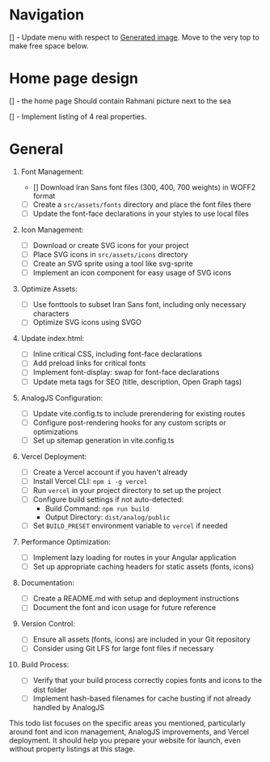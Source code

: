 # Navigation

[] - Update menu with respect to [Generated image]($HOME/dev-nashenas/toghdar/ai-generated-inspiration.jpeg). Move to the very top to make free space below.

# Home page design

[] - the home page Should contain Rahmani picture next to the sea

[] - Implement listing of 4 real properties.

# General

1. Font Management:

   - [] Download Iran Sans font files (300, 400, 700 weights) in WOFF2 format
   - [ ] Create a `src/assets/fonts` directory and place the font files there
   - [ ] Update the font-face declarations in your styles to use local files

2. Icon Management:

   - [ ] Download or create SVG icons for your project
   - [ ] Place SVG icons in `src/assets/icons` directory
   - [ ] Create an SVG sprite using a tool like svg-sprite
   - [ ] Implement an icon component for easy usage of SVG icons

3. Optimize Assets:

   - [ ] Use fonttools to subset Iran Sans font, including only necessary characters
   - [ ] Optimize SVG icons using SVGO

4. Update index.html:

   - [ ] Inline critical CSS, including font-face declarations
   - [ ] Add preload links for critical fonts
   - [ ] Implement font-display: swap for font-face declarations
   - [ ] Update meta tags for SEO (title, description, Open Graph tags)

5. AnalogJS Configuration:

   - [ ] Update vite.config.ts to include prerendering for existing routes
   - [ ] Configure post-rendering hooks for any custom scripts or optimizations
   - [ ] Set up sitemap generation in vite.config.ts

6. Vercel Deployment:

   - [ ] Create a Vercel account if you haven't already
   - [ ] Install Vercel CLI: `npm i -g vercel`
   - [ ] Run `vercel` in your project directory to set up the project
   - [ ] Configure build settings if not auto-detected:
     - Build Command: `npm run build`
     - Output Directory: `dist/analog/public`
   - [ ] Set `BUILD_PRESET` environment variable to `vercel` if needed

7. Performance Optimization:

   - [ ] Implement lazy loading for routes in your Angular application
   - [ ] Set up appropriate caching headers for static assets (fonts, icons)

8. Documentation:

   - [ ] Create a README.md with setup and deployment instructions
   - [ ] Document the font and icon usage for future reference

9. Version Control:

   - [ ] Ensure all assets (fonts, icons) are included in your Git repository
   - [ ] Consider using Git LFS for large font files if necessary

10. Build Process:
    - [ ] Verify that your build process correctly copies fonts and icons to the dist folder
    - [ ] Implement hash-based filenames for cache busting if not already handled by AnalogJS

This todo list focuses on the specific areas you mentioned, particularly around font and icon management, AnalogJS improvements, and Vercel deployment. It should help you prepare your website for launch, even without property listings at this stage.
